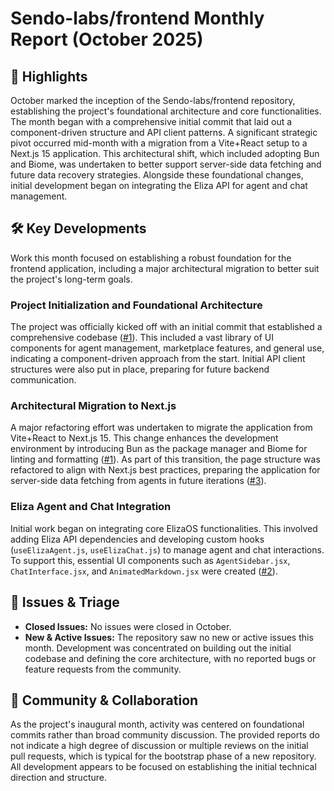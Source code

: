 # Sendo-labs/frontend Monthly Report (October 2025)

## 🚀 Highlights
October marked the inception of the Sendo-labs/frontend repository, establishing the project's foundational architecture and core functionalities. The month began with a comprehensive initial commit that laid out a component-driven structure and API client patterns. A significant strategic pivot occurred mid-month with a migration from a Vite+React setup to a Next.js 15 application. This architectural shift, which included adopting Bun and Biome, was undertaken to better support server-side data fetching and future data recovery strategies. Alongside these foundational changes, initial development began on integrating the Eliza API for agent and chat management.

## 🛠️ Key Developments
Work this month focused on establishing a robust foundation for the frontend application, including a major architectural migration to better suit the project's long-term goals.

### Project Initialization and Foundational Architecture
The project was officially kicked off with an initial commit that established a comprehensive codebase ([#1](https://github.com/Sendo-labs/frontend/pull/1)). This included a vast library of UI components for agent management, marketplace features, and general use, indicating a component-driven approach from the start. Initial API client structures were also put in place, preparing for future backend communication.

### Architectural Migration to Next.js
A major refactoring effort was undertaken to migrate the application from Vite+React to Next.js 15. This change enhances the development environment by introducing Bun as the package manager and Biome for linting and formatting ([#1](https://github.com/Sendo-labs/frontend/pull/1)). As part of this transition, the page structure was refactored to align with Next.js best practices, preparing the application for server-side data fetching from agents in future iterations ([#3](https://github.com/Sendo-labs/frontend/pull/3)).

### Eliza Agent and Chat Integration
Initial work began on integrating core ElizaOS functionalities. This involved adding Eliza API dependencies and developing custom hooks (`useElizaAgent.js`, `useElizaChat.js`) to manage agent and chat interactions. To support this, essential UI components such as `AgentSidebar.jsx`, `ChatInterface.jsx`, and `AnimatedMarkdown.jsx` were created ([#2](https://github.com/Sendo-labs/frontend/pull/2)).

## 🐛 Issues & Triage
- **Closed Issues:** No issues were closed in October.
- **New & Active Issues:** The repository saw no new or active issues this month. Development was concentrated on building out the initial codebase and defining the core architecture, with no reported bugs or feature requests from the community.

## 💬 Community & Collaboration
As the project's inaugural month, activity was centered on foundational commits rather than broad community discussion. The provided reports do not indicate a high degree of discussion or multiple reviews on the initial pull requests, which is typical for the bootstrap phase of a new repository. All development appears to be focused on establishing the initial technical direction and structure.